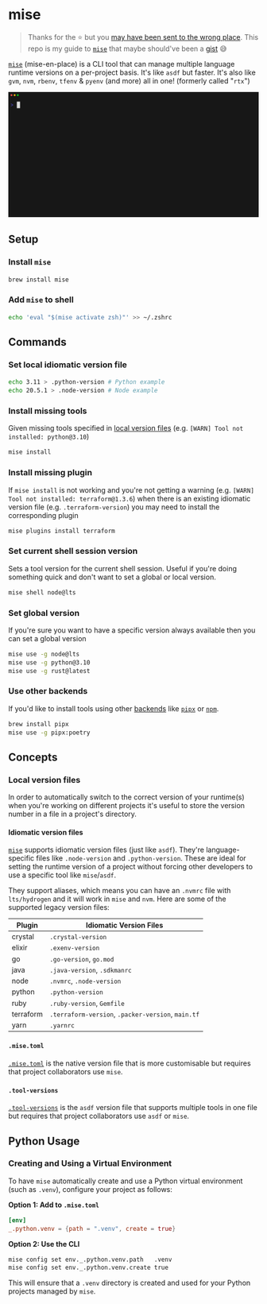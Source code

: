 # mise

> Thanks for the ⭐ but you [may have been sent to the wrong place](https://x.com/AkitaOnRails/status/1800910119070236999). This repo is my guide to [`mise`](https://github.com/jdx/mise) that maybe should've been a [gist](https://gist.github.com/discover) 😅

[`mise`](https://github.com/jdx/mise) (mise-en-place) is a CLI tool that can manage multiple language runtime versions on a per-project basis. It's like `asdf` but faster. It's also like `gvm`, `nvm`, `rbenv`, `tfenv` & `pyenv` (and more) all in one! (formerly called "`rtx`")

![demo](https://raw.githubusercontent.com/jdx/mise/refs/heads/main/docs/tapes/demo.gif)

## Setup

### Install `mise`

```sh
brew install mise
```

### Add `mise` to shell

```sh
echo 'eval "$(mise activate zsh)"' >> ~/.zshrc
```

## Commands

### Set local idiomatic version file

```sh
echo 3.11 > .python-version # Python example
echo 20.5.1 > .node-version # Node example
```

### Install missing tools

Given missing tools specified in [local version files](#local-version-files) (e.g. `[WARN] Tool not installed: python@3.10`)

```sh
mise install
```

### Install missing plugin

If `mise install` is not working and you're not getting a warning (e.g. `[WARN] Tool not installed: terraform@1.3.6`) when there is an existing idiomatic version file (e.g. `.terraform-version`) you may need to install the corresponding plugin

```sh
mise plugins install terraform
```

### Set current shell session version

Sets a tool version for the current shell session. Useful if you're doing something quick and don't want to set a global or local version.

```sh
mise shell node@lts
```

### Set global version

If you're sure you want to have a specific version always available then you can set a global version

```sh
mise use -g node@lts
mise use -g python@3.10
mise use -g rust@latest
```

### Use other backends

If you'd like to install tools using other [backends](https://mise.jdx.dev/dev-tools/backends/) like [`pipx`](https://mise.jdx.dev/dev-tools/backends/pipx.html) or [`npm`](https://mise.jdx.dev/dev-tools/backends/npm.html).

```sh
brew install pipx
mise use -g pipx:poetry
```

## Concepts

### Local version files

In order to automatically switch to the correct version of your runtime(s) when you're working on different projects it's useful to store the version number in a file in a project's directory.

#### Idiomatic version files

[`mise`](https://github.com/jdxcode/mise) supports idiomatic version files (just like `asdf`). They're language-specific files like `.node-version` and `.python-version`.
These are ideal for setting the runtime version of a project without forcing other developers to use a specific tool like `mise`/`asdf`.

They support aliases, which means you can have an `.nvmrc` file with `lts/hydrogen` and it will work in `mise` and `nvm`. Here are some of the supported legacy version files:

| Plugin     | Idiomatic Version Files                            |
|------------|----------------------------------------------------|
| crystal    | `.crystal-version`                                 |
| elixir     | `.exenv-version`                                   |
| go         | `.go-version`, `go.mod`                            |
| java       | `.java-version`, `.sdkmanrc`                       |
| node       | `.nvmrc`, `.node-version`                          |
| python     | `.python-version`                                  |
| ruby       | `.ruby-version`, `Gemfile`                         |
| terraform  | `.terraform-version`, `.packer-version`, `main.tf` |
| yarn       | `.yarnrc`                                          |

#### `.mise.toml`

[`.mise.toml`](https://mise.jdx.dev/configuration.html#mise-toml) is the native version file that is more customisable but requires that project collaborators use `mise`.

#### `.tool-versions`

[`.tool-versions`](https://mise.jdx.dev/configuration.html#tool-versions) is the `asdf` version file that supports multiple tools in one file but requires that project collaborators use `asdf` or `mise`.

## Python Usage

### Creating and Using a Virtual Environment

To have `mise` automatically create and use a Python virtual environment (such as `.venv`), configure your project as follows:

**Option 1: Add to `.mise.toml`**

```toml
[env]
_.python.venv = {path = ".venv", create = true}
```

**Option 2: Use the CLI**

```sh
mise config set env._.python.venv.path   .venv
mise config set env._.python.venv.create true
```

This will ensure that a `.venv` directory is created and used for your Python projects managed by `mise`.
